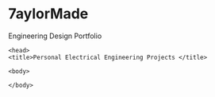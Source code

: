 # 7aylorMade
Engineering Design Portfolio


<html>

	<head> 
	<title>Personal Electrical Engineering Projects </title>
	
	<body>
	
	</body>
	
	

</html>
